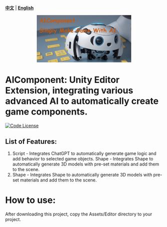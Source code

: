 [**中文**](./README.md) | [**English**](./README_EN.md)

<p align="center" width="100%">
<a href="https://github.com/aijinkela/AIComponent" target="_blank"><img src="docs/ad2.png" alt="AIComponent" style="width: 60%; min-width: 100px; display: block; margin: auto;"></a>
</p>

# AIComponent: Unity Editor Extension, integrating various advanced AI to automatically create game components.
[![Code License](https://img.shields.io/badge/Code%20License-Apache_2.0-green.svg)](https://github.com/SCIR-HI/Huatuo-Llama-Med-Chinese/blob/main/LICENSE)

## List of Features:
1. Script - Integrates ChatGPT to automatically generate game logic and add behavior to selected game objects.
Shape - Integrates Shape to automatically generate 3D models with pre-set materials and add them to the scene.
2. Shape - Integrates Shape to automatically generate 3D models with pre-set materials and add them to the scene.

# How to use:
After downloading this project, copy the Assets/Editor directory to your project.